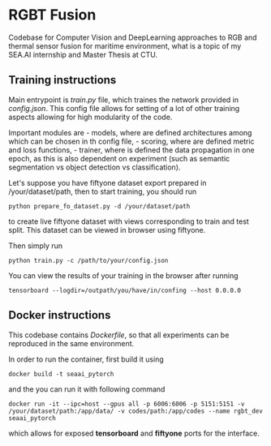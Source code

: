 # RGBT Fusion

Codebase for Computer Vision and DeepLearning approaches to RGB and thermal sensor fusion for maritime environment, what is a topic of my SEA.AI internship and Master Thesis at CTU.

## Training instructions 
Main entrypoint is _train.py_ file, which traines the network provided in _config.json_. This config file allows for setting of a lot of other training aspects allowing for high modularity of the code. 

Important modules are 
    - models, where are defined architectures among which can be chosen in th config file,
    - scoring, where are defined metric and loss functions,
    - trainer, where is defined the data propagation in one epoch, as this is also dependent on experiment (such as semantic segmentation vs object detection vs classification).

Let's suppose you have fiftyone dataset export prepared in /your/dataset/path, then to start training, you should run

    python prepare_fo_dataset.py -d /your/dataset/path 

to create live fiftyone dataset with views corresponding to train and test split. This dataset can be viewed in browser using fiftyone.

Then  simply run

    python train.py -c /path/to/your/config.json

You can view the results of your training in the browser after running

    tensorboard --logdir=/outpath/you/have/in/confing --host 0.0.0.0



## Docker instructions
This codebase contains _Dockerfile_, so that all experiments can be reproduced in the same environment. 

In order to run the container, first build it using

    docker build -t seaai_pytorch

and the you can run it with following command

    docker run -it --ipc=host --gpus all -p 6006:6006 -p 5151:5151 -v /your/dataset/path:/app/data/ -v codes/path:/app/codes --name rgbt_dev seaai_pytorch 
    
which allows for exposed __tensorboard__ and __fiftyone__ ports for the interface. 